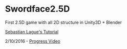 # Swordface2.5D
First 2.5D game with all 2D structure in Unity3D + Blender

[Sebastian Lague's Tutorial](https://youtu.be/kVBABNw1jaE?list=PLFt_AvWsXl0f0hqURlhyIoAabKPgRsqjz)

2/10/2016 - [Progress Video](https://youtu.be/X-ufV2rxyxU)
